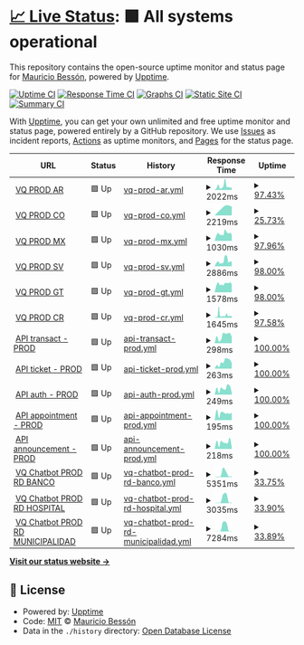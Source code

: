 # [📈 Live Status](https://demo.upptime.js.org): <!--live status--> **🟩 All systems operational**

This repository contains the open-source uptime monitor and status page for [Mauricio Bessón](https://demo.upptime.js.org), powered by [Upptime](https://github.com/upptime/upptime).

[![Uptime CI](https://github.com/mauribesson/upptime/workflows/Uptime%20CI/badge.svg)](https://github.com/mauribesson/upptime/actions?query=workflow%3A%22Uptime+CI%22)
[![Response Time CI](https://github.com/mauribesson/upptime/workflows/Response%20Time%20CI/badge.svg)](https://github.com/mauribesson/upptime/actions?query=workflow%3A%22Response+Time+CI%22)
[![Graphs CI](https://github.com/mauribesson/upptime/workflows/Graphs%20CI/badge.svg)](https://github.com/mauribesson/upptime/actions?query=workflow%3A%22Graphs+CI%22)
[![Static Site CI](https://github.com/mauribesson/upptime/workflows/Static%20Site%20CI/badge.svg)](https://github.com/mauribesson/upptime/actions?query=workflow%3A%22Static+Site+CI%22)
[![Summary CI](https://github.com/mauribesson/upptime/workflows/Summary%20CI/badge.svg)](https://github.com/mauribesson/upptime/actions?query=workflow%3A%22Summary+CI%22)

With [Upptime](https://upptime.js.org), you can get your own unlimited and free uptime monitor and status page, powered entirely by a GitHub repository. We use [Issues](https://github.com/mauribesson/upptime/issues) as incident reports, [Actions](https://github.com/mauribesson/upptime/actions) as uptime monitors, and [Pages](https://demo.upptime.js.org) for the status page.

<!--start: status pages-->
<!-- This summary is generated by Upptime (https://github.com/upptime/upptime) -->
<!-- Do not edit this manually, your changes will be overwritten -->
<!-- prettier-ignore -->
| URL | Status | History | Response Time | Uptime |
| --- | ------ | ------- | ------------- | ------ |
| <img alt="" src="https://icons.duckduckgo.com/ip3/demoarg.sidesys.com.ar.ico" height="13"> [VQ PROD AR](http://demoarg.sidesys.com.ar/virtualqueue/index.html) | 🟩 Up | [vq-prod-ar.yml](https://github.com/mauribesson/upptime/commits/HEAD/history/vq-prod-ar.yml) | <details><summary><img alt="Response time graph" src="./graphs/vq-prod-ar/response-time-week.png" height="20"> 2022ms</summary><br><a href="https://mauribesson.github.io/upptime/history/vq-prod-ar"><img alt="Response time 1202" src="https://img.shields.io/endpoint?url=https%3A%2F%2Fraw.githubusercontent.com%2Fmauribesson%2Fupptime%2FHEAD%2Fapi%2Fvq-prod-ar%2Fresponse-time.json"></a><br><a href="https://mauribesson.github.io/upptime/history/vq-prod-ar"><img alt="24-hour response time 1094" src="https://img.shields.io/endpoint?url=https%3A%2F%2Fraw.githubusercontent.com%2Fmauribesson%2Fupptime%2FHEAD%2Fapi%2Fvq-prod-ar%2Fresponse-time-day.json"></a><br><a href="https://mauribesson.github.io/upptime/history/vq-prod-ar"><img alt="7-day response time 2022" src="https://img.shields.io/endpoint?url=https%3A%2F%2Fraw.githubusercontent.com%2Fmauribesson%2Fupptime%2FHEAD%2Fapi%2Fvq-prod-ar%2Fresponse-time-week.json"></a><br><a href="https://mauribesson.github.io/upptime/history/vq-prod-ar"><img alt="30-day response time 1476" src="https://img.shields.io/endpoint?url=https%3A%2F%2Fraw.githubusercontent.com%2Fmauribesson%2Fupptime%2FHEAD%2Fapi%2Fvq-prod-ar%2Fresponse-time-month.json"></a><br><a href="https://mauribesson.github.io/upptime/history/vq-prod-ar"><img alt="1-year response time 791" src="https://img.shields.io/endpoint?url=https%3A%2F%2Fraw.githubusercontent.com%2Fmauribesson%2Fupptime%2FHEAD%2Fapi%2Fvq-prod-ar%2Fresponse-time-year.json"></a></details> | <details><summary><a href="https://mauribesson.github.io/upptime/history/vq-prod-ar">97.43%</a></summary><a href="https://mauribesson.github.io/upptime/history/vq-prod-ar"><img alt="All-time uptime 98.97%" src="https://img.shields.io/endpoint?url=https%3A%2F%2Fraw.githubusercontent.com%2Fmauribesson%2Fupptime%2FHEAD%2Fapi%2Fvq-prod-ar%2Fuptime.json"></a><br><a href="https://mauribesson.github.io/upptime/history/vq-prod-ar"><img alt="24-hour uptime 85.63%" src="https://img.shields.io/endpoint?url=https%3A%2F%2Fraw.githubusercontent.com%2Fmauribesson%2Fupptime%2FHEAD%2Fapi%2Fvq-prod-ar%2Fuptime-day.json"></a><br><a href="https://mauribesson.github.io/upptime/history/vq-prod-ar"><img alt="7-day uptime 97.43%" src="https://img.shields.io/endpoint?url=https%3A%2F%2Fraw.githubusercontent.com%2Fmauribesson%2Fupptime%2FHEAD%2Fapi%2Fvq-prod-ar%2Fuptime-week.json"></a><br><a href="https://mauribesson.github.io/upptime/history/vq-prod-ar"><img alt="30-day uptime 99.36%" src="https://img.shields.io/endpoint?url=https%3A%2F%2Fraw.githubusercontent.com%2Fmauribesson%2Fupptime%2FHEAD%2Fapi%2Fvq-prod-ar%2Fuptime-month.json"></a><br><a href="https://mauribesson.github.io/upptime/history/vq-prod-ar"><img alt="1-year uptime 99.33%" src="https://img.shields.io/endpoint?url=https%3A%2F%2Fraw.githubusercontent.com%2Fmauribesson%2Fupptime%2FHEAD%2Fapi%2Fvq-prod-ar%2Fuptime-year.json"></a></details>
| <img alt="" src="https://icons.duckduckgo.com/ip3/demord.sidesys.com.do.ico" height="13"> [VQ PROD CO](https://demord.sidesys.com.do/virtualqueue_CO/index.html) | 🟩 Up | [vq-prod-co.yml](https://github.com/mauribesson/upptime/commits/HEAD/history/vq-prod-co.yml) | <details><summary><img alt="Response time graph" src="./graphs/vq-prod-co/response-time-week.png" height="20"> 2219ms</summary><br><a href="https://mauribesson.github.io/upptime/history/vq-prod-co"><img alt="Response time 757" src="https://img.shields.io/endpoint?url=https%3A%2F%2Fraw.githubusercontent.com%2Fmauribesson%2Fupptime%2FHEAD%2Fapi%2Fvq-prod-co%2Fresponse-time.json"></a><br><a href="https://mauribesson.github.io/upptime/history/vq-prod-co"><img alt="24-hour response time 3776" src="https://img.shields.io/endpoint?url=https%3A%2F%2Fraw.githubusercontent.com%2Fmauribesson%2Fupptime%2FHEAD%2Fapi%2Fvq-prod-co%2Fresponse-time-day.json"></a><br><a href="https://mauribesson.github.io/upptime/history/vq-prod-co"><img alt="7-day response time 2219" src="https://img.shields.io/endpoint?url=https%3A%2F%2Fraw.githubusercontent.com%2Fmauribesson%2Fupptime%2FHEAD%2Fapi%2Fvq-prod-co%2Fresponse-time-week.json"></a><br><a href="https://mauribesson.github.io/upptime/history/vq-prod-co"><img alt="30-day response time 653" src="https://img.shields.io/endpoint?url=https%3A%2F%2Fraw.githubusercontent.com%2Fmauribesson%2Fupptime%2FHEAD%2Fapi%2Fvq-prod-co%2Fresponse-time-month.json"></a><br><a href="https://mauribesson.github.io/upptime/history/vq-prod-co"><img alt="1-year response time 757" src="https://img.shields.io/endpoint?url=https%3A%2F%2Fraw.githubusercontent.com%2Fmauribesson%2Fupptime%2FHEAD%2Fapi%2Fvq-prod-co%2Fresponse-time-year.json"></a></details> | <details><summary><a href="https://mauribesson.github.io/upptime/history/vq-prod-co">25.73%</a></summary><a href="https://mauribesson.github.io/upptime/history/vq-prod-co"><img alt="All-time uptime 97.89%" src="https://img.shields.io/endpoint?url=https%3A%2F%2Fraw.githubusercontent.com%2Fmauribesson%2Fupptime%2FHEAD%2Fapi%2Fvq-prod-co%2Fuptime.json"></a><br><a href="https://mauribesson.github.io/upptime/history/vq-prod-co"><img alt="24-hour uptime 85.66%" src="https://img.shields.io/endpoint?url=https%3A%2F%2Fraw.githubusercontent.com%2Fmauribesson%2Fupptime%2FHEAD%2Fapi%2Fvq-prod-co%2Fuptime-day.json"></a><br><a href="https://mauribesson.github.io/upptime/history/vq-prod-co"><img alt="7-day uptime 25.73%" src="https://img.shields.io/endpoint?url=https%3A%2F%2Fraw.githubusercontent.com%2Fmauribesson%2Fupptime%2FHEAD%2Fapi%2Fvq-prod-co%2Fuptime-week.json"></a><br><a href="https://mauribesson.github.io/upptime/history/vq-prod-co"><img alt="30-day uptime 82.91%" src="https://img.shields.io/endpoint?url=https%3A%2F%2Fraw.githubusercontent.com%2Fmauribesson%2Fupptime%2FHEAD%2Fapi%2Fvq-prod-co%2Fuptime-month.json"></a><br><a href="https://mauribesson.github.io/upptime/history/vq-prod-co"><img alt="1-year uptime 97.89%" src="https://img.shields.io/endpoint?url=https%3A%2F%2Fraw.githubusercontent.com%2Fmauribesson%2Fupptime%2FHEAD%2Fapi%2Fvq-prod-co%2Fuptime-year.json"></a></details>
| <img alt="" src="https://icons.duckduckgo.com/ip3/demomx.sidesys.com.mx.ico" height="13"> [VQ PROD MX](http://demomx.sidesys.com.mx/virtualqueue/index.html) | 🟩 Up | [vq-prod-mx.yml](https://github.com/mauribesson/upptime/commits/HEAD/history/vq-prod-mx.yml) | <details><summary><img alt="Response time graph" src="./graphs/vq-prod-mx/response-time-week.png" height="20"> 1030ms</summary><br><a href="https://mauribesson.github.io/upptime/history/vq-prod-mx"><img alt="Response time 1219" src="https://img.shields.io/endpoint?url=https%3A%2F%2Fraw.githubusercontent.com%2Fmauribesson%2Fupptime%2FHEAD%2Fapi%2Fvq-prod-mx%2Fresponse-time.json"></a><br><a href="https://mauribesson.github.io/upptime/history/vq-prod-mx"><img alt="24-hour response time 984" src="https://img.shields.io/endpoint?url=https%3A%2F%2Fraw.githubusercontent.com%2Fmauribesson%2Fupptime%2FHEAD%2Fapi%2Fvq-prod-mx%2Fresponse-time-day.json"></a><br><a href="https://mauribesson.github.io/upptime/history/vq-prod-mx"><img alt="7-day response time 1030" src="https://img.shields.io/endpoint?url=https%3A%2F%2Fraw.githubusercontent.com%2Fmauribesson%2Fupptime%2FHEAD%2Fapi%2Fvq-prod-mx%2Fresponse-time-week.json"></a><br><a href="https://mauribesson.github.io/upptime/history/vq-prod-mx"><img alt="30-day response time 1250" src="https://img.shields.io/endpoint?url=https%3A%2F%2Fraw.githubusercontent.com%2Fmauribesson%2Fupptime%2FHEAD%2Fapi%2Fvq-prod-mx%2Fresponse-time-month.json"></a><br><a href="https://mauribesson.github.io/upptime/history/vq-prod-mx"><img alt="1-year response time 724" src="https://img.shields.io/endpoint?url=https%3A%2F%2Fraw.githubusercontent.com%2Fmauribesson%2Fupptime%2FHEAD%2Fapi%2Fvq-prod-mx%2Fresponse-time-year.json"></a></details> | <details><summary><a href="https://mauribesson.github.io/upptime/history/vq-prod-mx">97.96%</a></summary><a href="https://mauribesson.github.io/upptime/history/vq-prod-mx"><img alt="All-time uptime 98.79%" src="https://img.shields.io/endpoint?url=https%3A%2F%2Fraw.githubusercontent.com%2Fmauribesson%2Fupptime%2FHEAD%2Fapi%2Fvq-prod-mx%2Fuptime.json"></a><br><a href="https://mauribesson.github.io/upptime/history/vq-prod-mx"><img alt="24-hour uptime 85.70%" src="https://img.shields.io/endpoint?url=https%3A%2F%2Fraw.githubusercontent.com%2Fmauribesson%2Fupptime%2FHEAD%2Fapi%2Fvq-prod-mx%2Fuptime-day.json"></a><br><a href="https://mauribesson.github.io/upptime/history/vq-prod-mx"><img alt="7-day uptime 97.96%" src="https://img.shields.io/endpoint?url=https%3A%2F%2Fraw.githubusercontent.com%2Fmauribesson%2Fupptime%2FHEAD%2Fapi%2Fvq-prod-mx%2Fuptime-week.json"></a><br><a href="https://mauribesson.github.io/upptime/history/vq-prod-mx"><img alt="30-day uptime 99.37%" src="https://img.shields.io/endpoint?url=https%3A%2F%2Fraw.githubusercontent.com%2Fmauribesson%2Fupptime%2FHEAD%2Fapi%2Fvq-prod-mx%2Fuptime-month.json"></a><br><a href="https://mauribesson.github.io/upptime/history/vq-prod-mx"><img alt="1-year uptime 98.84%" src="https://img.shields.io/endpoint?url=https%3A%2F%2Fraw.githubusercontent.com%2Fmauribesson%2Fupptime%2FHEAD%2Fapi%2Fvq-prod-mx%2Fuptime-year.json"></a></details>
| <img alt="" src="https://icons.duckduckgo.com/ip3/demolatam.sidesys.com.ar.ico" height="13"> [VQ PROD SV](https://demolatam.sidesys.com.ar/VirtualQueue_SV/index.html) | 🟩 Up | [vq-prod-sv.yml](https://github.com/mauribesson/upptime/commits/HEAD/history/vq-prod-sv.yml) | <details><summary><img alt="Response time graph" src="./graphs/vq-prod-sv/response-time-week.png" height="20"> 2886ms</summary><br><a href="https://mauribesson.github.io/upptime/history/vq-prod-sv"><img alt="Response time 2664" src="https://img.shields.io/endpoint?url=https%3A%2F%2Fraw.githubusercontent.com%2Fmauribesson%2Fupptime%2FHEAD%2Fapi%2Fvq-prod-sv%2Fresponse-time.json"></a><br><a href="https://mauribesson.github.io/upptime/history/vq-prod-sv"><img alt="24-hour response time 11685" src="https://img.shields.io/endpoint?url=https%3A%2F%2Fraw.githubusercontent.com%2Fmauribesson%2Fupptime%2FHEAD%2Fapi%2Fvq-prod-sv%2Fresponse-time-day.json"></a><br><a href="https://mauribesson.github.io/upptime/history/vq-prod-sv"><img alt="7-day response time 2886" src="https://img.shields.io/endpoint?url=https%3A%2F%2Fraw.githubusercontent.com%2Fmauribesson%2Fupptime%2FHEAD%2Fapi%2Fvq-prod-sv%2Fresponse-time-week.json"></a><br><a href="https://mauribesson.github.io/upptime/history/vq-prod-sv"><img alt="30-day response time 1292" src="https://img.shields.io/endpoint?url=https%3A%2F%2Fraw.githubusercontent.com%2Fmauribesson%2Fupptime%2FHEAD%2Fapi%2Fvq-prod-sv%2Fresponse-time-month.json"></a><br><a href="https://mauribesson.github.io/upptime/history/vq-prod-sv"><img alt="1-year response time 2204" src="https://img.shields.io/endpoint?url=https%3A%2F%2Fraw.githubusercontent.com%2Fmauribesson%2Fupptime%2FHEAD%2Fapi%2Fvq-prod-sv%2Fresponse-time-year.json"></a></details> | <details><summary><a href="https://mauribesson.github.io/upptime/history/vq-prod-sv">98.00%</a></summary><a href="https://mauribesson.github.io/upptime/history/vq-prod-sv"><img alt="All-time uptime 90.95%" src="https://img.shields.io/endpoint?url=https%3A%2F%2Fraw.githubusercontent.com%2Fmauribesson%2Fupptime%2FHEAD%2Fapi%2Fvq-prod-sv%2Fuptime.json"></a><br><a href="https://mauribesson.github.io/upptime/history/vq-prod-sv"><img alt="24-hour uptime 85.98%" src="https://img.shields.io/endpoint?url=https%3A%2F%2Fraw.githubusercontent.com%2Fmauribesson%2Fupptime%2FHEAD%2Fapi%2Fvq-prod-sv%2Fuptime-day.json"></a><br><a href="https://mauribesson.github.io/upptime/history/vq-prod-sv"><img alt="7-day uptime 98.00%" src="https://img.shields.io/endpoint?url=https%3A%2F%2Fraw.githubusercontent.com%2Fmauribesson%2Fupptime%2FHEAD%2Fapi%2Fvq-prod-sv%2Fuptime-week.json"></a><br><a href="https://mauribesson.github.io/upptime/history/vq-prod-sv"><img alt="30-day uptime 99.50%" src="https://img.shields.io/endpoint?url=https%3A%2F%2Fraw.githubusercontent.com%2Fmauribesson%2Fupptime%2FHEAD%2Fapi%2Fvq-prod-sv%2Fuptime-month.json"></a><br><a href="https://mauribesson.github.io/upptime/history/vq-prod-sv"><img alt="1-year uptime 86.02%" src="https://img.shields.io/endpoint?url=https%3A%2F%2Fraw.githubusercontent.com%2Fmauribesson%2Fupptime%2FHEAD%2Fapi%2Fvq-prod-sv%2Fuptime-year.json"></a></details>
| <img alt="" src="https://icons.duckduckgo.com/ip3/demolatam.sidesys.com.ar.ico" height="13"> [VQ PROD GT](https://demolatam.sidesys.com.ar/VirtualQueue_GT/index.html) | 🟩 Up | [vq-prod-gt.yml](https://github.com/mauribesson/upptime/commits/HEAD/history/vq-prod-gt.yml) | <details><summary><img alt="Response time graph" src="./graphs/vq-prod-gt/response-time-week.png" height="20"> 1578ms</summary><br><a href="https://mauribesson.github.io/upptime/history/vq-prod-gt"><img alt="Response time 1890" src="https://img.shields.io/endpoint?url=https%3A%2F%2Fraw.githubusercontent.com%2Fmauribesson%2Fupptime%2FHEAD%2Fapi%2Fvq-prod-gt%2Fresponse-time.json"></a><br><a href="https://mauribesson.github.io/upptime/history/vq-prod-gt"><img alt="24-hour response time 7838" src="https://img.shields.io/endpoint?url=https%3A%2F%2Fraw.githubusercontent.com%2Fmauribesson%2Fupptime%2FHEAD%2Fapi%2Fvq-prod-gt%2Fresponse-time-day.json"></a><br><a href="https://mauribesson.github.io/upptime/history/vq-prod-gt"><img alt="7-day response time 1578" src="https://img.shields.io/endpoint?url=https%3A%2F%2Fraw.githubusercontent.com%2Fmauribesson%2Fupptime%2FHEAD%2Fapi%2Fvq-prod-gt%2Fresponse-time-week.json"></a><br><a href="https://mauribesson.github.io/upptime/history/vq-prod-gt"><img alt="30-day response time 578" src="https://img.shields.io/endpoint?url=https%3A%2F%2Fraw.githubusercontent.com%2Fmauribesson%2Fupptime%2FHEAD%2Fapi%2Fvq-prod-gt%2Fresponse-time-month.json"></a><br><a href="https://mauribesson.github.io/upptime/history/vq-prod-gt"><img alt="1-year response time 1854" src="https://img.shields.io/endpoint?url=https%3A%2F%2Fraw.githubusercontent.com%2Fmauribesson%2Fupptime%2FHEAD%2Fapi%2Fvq-prod-gt%2Fresponse-time-year.json"></a></details> | <details><summary><a href="https://mauribesson.github.io/upptime/history/vq-prod-gt">98.00%</a></summary><a href="https://mauribesson.github.io/upptime/history/vq-prod-gt"><img alt="All-time uptime 88.67%" src="https://img.shields.io/endpoint?url=https%3A%2F%2Fraw.githubusercontent.com%2Fmauribesson%2Fupptime%2FHEAD%2Fapi%2Fvq-prod-gt%2Fuptime.json"></a><br><a href="https://mauribesson.github.io/upptime/history/vq-prod-gt"><img alt="24-hour uptime 86.00%" src="https://img.shields.io/endpoint?url=https%3A%2F%2Fraw.githubusercontent.com%2Fmauribesson%2Fupptime%2FHEAD%2Fapi%2Fvq-prod-gt%2Fuptime-day.json"></a><br><a href="https://mauribesson.github.io/upptime/history/vq-prod-gt"><img alt="7-day uptime 98.00%" src="https://img.shields.io/endpoint?url=https%3A%2F%2Fraw.githubusercontent.com%2Fmauribesson%2Fupptime%2FHEAD%2Fapi%2Fvq-prod-gt%2Fuptime-week.json"></a><br><a href="https://mauribesson.github.io/upptime/history/vq-prod-gt"><img alt="30-day uptime 99.50%" src="https://img.shields.io/endpoint?url=https%3A%2F%2Fraw.githubusercontent.com%2Fmauribesson%2Fupptime%2FHEAD%2Fapi%2Fvq-prod-gt%2Fuptime-month.json"></a><br><a href="https://mauribesson.github.io/upptime/history/vq-prod-gt"><img alt="1-year uptime 85.99%" src="https://img.shields.io/endpoint?url=https%3A%2F%2Fraw.githubusercontent.com%2Fmauribesson%2Fupptime%2FHEAD%2Fapi%2Fvq-prod-gt%2Fuptime-year.json"></a></details>
| <img alt="" src="https://icons.duckduckgo.com/ip3/democr.sidesys.co.cr.ico" height="13"> [VQ PROD CR](http://democr.sidesys.co.cr/virtualqueue/index.html) | 🟩 Up | [vq-prod-cr.yml](https://github.com/mauribesson/upptime/commits/HEAD/history/vq-prod-cr.yml) | <details><summary><img alt="Response time graph" src="./graphs/vq-prod-cr/response-time-week.png" height="20"> 1645ms</summary><br><a href="https://mauribesson.github.io/upptime/history/vq-prod-cr"><img alt="Response time 1158" src="https://img.shields.io/endpoint?url=https%3A%2F%2Fraw.githubusercontent.com%2Fmauribesson%2Fupptime%2FHEAD%2Fapi%2Fvq-prod-cr%2Fresponse-time.json"></a><br><a href="https://mauribesson.github.io/upptime/history/vq-prod-cr"><img alt="24-hour response time 1161" src="https://img.shields.io/endpoint?url=https%3A%2F%2Fraw.githubusercontent.com%2Fmauribesson%2Fupptime%2FHEAD%2Fapi%2Fvq-prod-cr%2Fresponse-time-day.json"></a><br><a href="https://mauribesson.github.io/upptime/history/vq-prod-cr"><img alt="7-day response time 1645" src="https://img.shields.io/endpoint?url=https%3A%2F%2Fraw.githubusercontent.com%2Fmauribesson%2Fupptime%2FHEAD%2Fapi%2Fvq-prod-cr%2Fresponse-time-week.json"></a><br><a href="https://mauribesson.github.io/upptime/history/vq-prod-cr"><img alt="30-day response time 837" src="https://img.shields.io/endpoint?url=https%3A%2F%2Fraw.githubusercontent.com%2Fmauribesson%2Fupptime%2FHEAD%2Fapi%2Fvq-prod-cr%2Fresponse-time-month.json"></a><br><a href="https://mauribesson.github.io/upptime/history/vq-prod-cr"><img alt="1-year response time 906" src="https://img.shields.io/endpoint?url=https%3A%2F%2Fraw.githubusercontent.com%2Fmauribesson%2Fupptime%2FHEAD%2Fapi%2Fvq-prod-cr%2Fresponse-time-year.json"></a></details> | <details><summary><a href="https://mauribesson.github.io/upptime/history/vq-prod-cr">97.58%</a></summary><a href="https://mauribesson.github.io/upptime/history/vq-prod-cr"><img alt="All-time uptime 96.27%" src="https://img.shields.io/endpoint?url=https%3A%2F%2Fraw.githubusercontent.com%2Fmauribesson%2Fupptime%2FHEAD%2Fapi%2Fvq-prod-cr%2Fuptime.json"></a><br><a href="https://mauribesson.github.io/upptime/history/vq-prod-cr"><img alt="24-hour uptime 85.14%" src="https://img.shields.io/endpoint?url=https%3A%2F%2Fraw.githubusercontent.com%2Fmauribesson%2Fupptime%2FHEAD%2Fapi%2Fvq-prod-cr%2Fuptime-day.json"></a><br><a href="https://mauribesson.github.io/upptime/history/vq-prod-cr"><img alt="7-day uptime 97.58%" src="https://img.shields.io/endpoint?url=https%3A%2F%2Fraw.githubusercontent.com%2Fmauribesson%2Fupptime%2FHEAD%2Fapi%2Fvq-prod-cr%2Fuptime-week.json"></a><br><a href="https://mauribesson.github.io/upptime/history/vq-prod-cr"><img alt="30-day uptime 99.44%" src="https://img.shields.io/endpoint?url=https%3A%2F%2Fraw.githubusercontent.com%2Fmauribesson%2Fupptime%2FHEAD%2Fapi%2Fvq-prod-cr%2Fuptime-month.json"></a><br><a href="https://mauribesson.github.io/upptime/history/vq-prod-cr"><img alt="1-year uptime 99.49%" src="https://img.shields.io/endpoint?url=https%3A%2F%2Fraw.githubusercontent.com%2Fmauribesson%2Fupptime%2FHEAD%2Fapi%2Fvq-prod-cr%2Fuptime-year.json"></a></details>
| <img alt="" src="https://icons.duckduckgo.com/ip3/transact.prod.api.eflow.com.ar.ico" height="13"> [API transact - PROD](https://transact.prod.api.eflow.com.ar/swagger) | 🟩 Up | [api-transact-prod.yml](https://github.com/mauribesson/upptime/commits/HEAD/history/api-transact-prod.yml) | <details><summary><img alt="Response time graph" src="./graphs/api-transact-prod/response-time-week.png" height="20"> 298ms</summary><br><a href="https://mauribesson.github.io/upptime/history/api-transact-prod"><img alt="Response time 997" src="https://img.shields.io/endpoint?url=https%3A%2F%2Fraw.githubusercontent.com%2Fmauribesson%2Fupptime%2FHEAD%2Fapi%2Fapi-transact-prod%2Fresponse-time.json"></a><br><a href="https://mauribesson.github.io/upptime/history/api-transact-prod"><img alt="24-hour response time 372" src="https://img.shields.io/endpoint?url=https%3A%2F%2Fraw.githubusercontent.com%2Fmauribesson%2Fupptime%2FHEAD%2Fapi%2Fapi-transact-prod%2Fresponse-time-day.json"></a><br><a href="https://mauribesson.github.io/upptime/history/api-transact-prod"><img alt="7-day response time 298" src="https://img.shields.io/endpoint?url=https%3A%2F%2Fraw.githubusercontent.com%2Fmauribesson%2Fupptime%2FHEAD%2Fapi%2Fapi-transact-prod%2Fresponse-time-week.json"></a><br><a href="https://mauribesson.github.io/upptime/history/api-transact-prod"><img alt="30-day response time 409" src="https://img.shields.io/endpoint?url=https%3A%2F%2Fraw.githubusercontent.com%2Fmauribesson%2Fupptime%2FHEAD%2Fapi%2Fapi-transact-prod%2Fresponse-time-month.json"></a><br><a href="https://mauribesson.github.io/upptime/history/api-transact-prod"><img alt="1-year response time 338" src="https://img.shields.io/endpoint?url=https%3A%2F%2Fraw.githubusercontent.com%2Fmauribesson%2Fupptime%2FHEAD%2Fapi%2Fapi-transact-prod%2Fresponse-time-year.json"></a></details> | <details><summary><a href="https://mauribesson.github.io/upptime/history/api-transact-prod">100.00%</a></summary><a href="https://mauribesson.github.io/upptime/history/api-transact-prod"><img alt="All-time uptime 93.99%" src="https://img.shields.io/endpoint?url=https%3A%2F%2Fraw.githubusercontent.com%2Fmauribesson%2Fupptime%2FHEAD%2Fapi%2Fapi-transact-prod%2Fuptime.json"></a><br><a href="https://mauribesson.github.io/upptime/history/api-transact-prod"><img alt="24-hour uptime 100.00%" src="https://img.shields.io/endpoint?url=https%3A%2F%2Fraw.githubusercontent.com%2Fmauribesson%2Fupptime%2FHEAD%2Fapi%2Fapi-transact-prod%2Fuptime-day.json"></a><br><a href="https://mauribesson.github.io/upptime/history/api-transact-prod"><img alt="7-day uptime 100.00%" src="https://img.shields.io/endpoint?url=https%3A%2F%2Fraw.githubusercontent.com%2Fmauribesson%2Fupptime%2FHEAD%2Fapi%2Fapi-transact-prod%2Fuptime-week.json"></a><br><a href="https://mauribesson.github.io/upptime/history/api-transact-prod"><img alt="30-day uptime 100.00%" src="https://img.shields.io/endpoint?url=https%3A%2F%2Fraw.githubusercontent.com%2Fmauribesson%2Fupptime%2FHEAD%2Fapi%2Fapi-transact-prod%2Fuptime-month.json"></a><br><a href="https://mauribesson.github.io/upptime/history/api-transact-prod"><img alt="1-year uptime 91.49%" src="https://img.shields.io/endpoint?url=https%3A%2F%2Fraw.githubusercontent.com%2Fmauribesson%2Fupptime%2FHEAD%2Fapi%2Fapi-transact-prod%2Fuptime-year.json"></a></details>
| <img alt="" src="https://icons.duckduckgo.com/ip3/ticket.prod.api.eflow.com.ar.ico" height="13"> [API ticket - PROD](https://ticket.prod.api.eflow.com.ar/swagger) | 🟩 Up | [api-ticket-prod.yml](https://github.com/mauribesson/upptime/commits/HEAD/history/api-ticket-prod.yml) | <details><summary><img alt="Response time graph" src="./graphs/api-ticket-prod/response-time-week.png" height="20"> 263ms</summary><br><a href="https://mauribesson.github.io/upptime/history/api-ticket-prod"><img alt="Response time 869" src="https://img.shields.io/endpoint?url=https%3A%2F%2Fraw.githubusercontent.com%2Fmauribesson%2Fupptime%2FHEAD%2Fapi%2Fapi-ticket-prod%2Fresponse-time.json"></a><br><a href="https://mauribesson.github.io/upptime/history/api-ticket-prod"><img alt="24-hour response time 207" src="https://img.shields.io/endpoint?url=https%3A%2F%2Fraw.githubusercontent.com%2Fmauribesson%2Fupptime%2FHEAD%2Fapi%2Fapi-ticket-prod%2Fresponse-time-day.json"></a><br><a href="https://mauribesson.github.io/upptime/history/api-ticket-prod"><img alt="7-day response time 263" src="https://img.shields.io/endpoint?url=https%3A%2F%2Fraw.githubusercontent.com%2Fmauribesson%2Fupptime%2FHEAD%2Fapi%2Fapi-ticket-prod%2Fresponse-time-week.json"></a><br><a href="https://mauribesson.github.io/upptime/history/api-ticket-prod"><img alt="30-day response time 274" src="https://img.shields.io/endpoint?url=https%3A%2F%2Fraw.githubusercontent.com%2Fmauribesson%2Fupptime%2FHEAD%2Fapi%2Fapi-ticket-prod%2Fresponse-time-month.json"></a><br><a href="https://mauribesson.github.io/upptime/history/api-ticket-prod"><img alt="1-year response time 275" src="https://img.shields.io/endpoint?url=https%3A%2F%2Fraw.githubusercontent.com%2Fmauribesson%2Fupptime%2FHEAD%2Fapi%2Fapi-ticket-prod%2Fresponse-time-year.json"></a></details> | <details><summary><a href="https://mauribesson.github.io/upptime/history/api-ticket-prod">100.00%</a></summary><a href="https://mauribesson.github.io/upptime/history/api-ticket-prod"><img alt="All-time uptime 92.95%" src="https://img.shields.io/endpoint?url=https%3A%2F%2Fraw.githubusercontent.com%2Fmauribesson%2Fupptime%2FHEAD%2Fapi%2Fapi-ticket-prod%2Fuptime.json"></a><br><a href="https://mauribesson.github.io/upptime/history/api-ticket-prod"><img alt="24-hour uptime 100.00%" src="https://img.shields.io/endpoint?url=https%3A%2F%2Fraw.githubusercontent.com%2Fmauribesson%2Fupptime%2FHEAD%2Fapi%2Fapi-ticket-prod%2Fuptime-day.json"></a><br><a href="https://mauribesson.github.io/upptime/history/api-ticket-prod"><img alt="7-day uptime 100.00%" src="https://img.shields.io/endpoint?url=https%3A%2F%2Fraw.githubusercontent.com%2Fmauribesson%2Fupptime%2FHEAD%2Fapi%2Fapi-ticket-prod%2Fuptime-week.json"></a><br><a href="https://mauribesson.github.io/upptime/history/api-ticket-prod"><img alt="30-day uptime 100.00%" src="https://img.shields.io/endpoint?url=https%3A%2F%2Fraw.githubusercontent.com%2Fmauribesson%2Fupptime%2FHEAD%2Fapi%2Fapi-ticket-prod%2Fuptime-month.json"></a><br><a href="https://mauribesson.github.io/upptime/history/api-ticket-prod"><img alt="1-year uptime 90.81%" src="https://img.shields.io/endpoint?url=https%3A%2F%2Fraw.githubusercontent.com%2Fmauribesson%2Fupptime%2FHEAD%2Fapi%2Fapi-ticket-prod%2Fuptime-year.json"></a></details>
| <img alt="" src="https://icons.duckduckgo.com/ip3/auth.prod.api.eflow.com.ar.ico" height="13"> [API auth - PROD](https://auth.prod.api.eflow.com.ar/swagger) | 🟩 Up | [api-auth-prod.yml](https://github.com/mauribesson/upptime/commits/HEAD/history/api-auth-prod.yml) | <details><summary><img alt="Response time graph" src="./graphs/api-auth-prod/response-time-week.png" height="20"> 249ms</summary><br><a href="https://mauribesson.github.io/upptime/history/api-auth-prod"><img alt="Response time 369" src="https://img.shields.io/endpoint?url=https%3A%2F%2Fraw.githubusercontent.com%2Fmauribesson%2Fupptime%2FHEAD%2Fapi%2Fapi-auth-prod%2Fresponse-time.json"></a><br><a href="https://mauribesson.github.io/upptime/history/api-auth-prod"><img alt="24-hour response time 424" src="https://img.shields.io/endpoint?url=https%3A%2F%2Fraw.githubusercontent.com%2Fmauribesson%2Fupptime%2FHEAD%2Fapi%2Fapi-auth-prod%2Fresponse-time-day.json"></a><br><a href="https://mauribesson.github.io/upptime/history/api-auth-prod"><img alt="7-day response time 249" src="https://img.shields.io/endpoint?url=https%3A%2F%2Fraw.githubusercontent.com%2Fmauribesson%2Fupptime%2FHEAD%2Fapi%2Fapi-auth-prod%2Fresponse-time-week.json"></a><br><a href="https://mauribesson.github.io/upptime/history/api-auth-prod"><img alt="30-day response time 398" src="https://img.shields.io/endpoint?url=https%3A%2F%2Fraw.githubusercontent.com%2Fmauribesson%2Fupptime%2FHEAD%2Fapi%2Fapi-auth-prod%2Fresponse-time-month.json"></a><br><a href="https://mauribesson.github.io/upptime/history/api-auth-prod"><img alt="1-year response time 311" src="https://img.shields.io/endpoint?url=https%3A%2F%2Fraw.githubusercontent.com%2Fmauribesson%2Fupptime%2FHEAD%2Fapi%2Fapi-auth-prod%2Fresponse-time-year.json"></a></details> | <details><summary><a href="https://mauribesson.github.io/upptime/history/api-auth-prod">100.00%</a></summary><a href="https://mauribesson.github.io/upptime/history/api-auth-prod"><img alt="All-time uptime 92.84%" src="https://img.shields.io/endpoint?url=https%3A%2F%2Fraw.githubusercontent.com%2Fmauribesson%2Fupptime%2FHEAD%2Fapi%2Fapi-auth-prod%2Fuptime.json"></a><br><a href="https://mauribesson.github.io/upptime/history/api-auth-prod"><img alt="24-hour uptime 100.00%" src="https://img.shields.io/endpoint?url=https%3A%2F%2Fraw.githubusercontent.com%2Fmauribesson%2Fupptime%2FHEAD%2Fapi%2Fapi-auth-prod%2Fuptime-day.json"></a><br><a href="https://mauribesson.github.io/upptime/history/api-auth-prod"><img alt="7-day uptime 100.00%" src="https://img.shields.io/endpoint?url=https%3A%2F%2Fraw.githubusercontent.com%2Fmauribesson%2Fupptime%2FHEAD%2Fapi%2Fapi-auth-prod%2Fuptime-week.json"></a><br><a href="https://mauribesson.github.io/upptime/history/api-auth-prod"><img alt="30-day uptime 100.00%" src="https://img.shields.io/endpoint?url=https%3A%2F%2Fraw.githubusercontent.com%2Fmauribesson%2Fupptime%2FHEAD%2Fapi%2Fapi-auth-prod%2Fuptime-month.json"></a><br><a href="https://mauribesson.github.io/upptime/history/api-auth-prod"><img alt="1-year uptime 90.72%" src="https://img.shields.io/endpoint?url=https%3A%2F%2Fraw.githubusercontent.com%2Fmauribesson%2Fupptime%2FHEAD%2Fapi%2Fapi-auth-prod%2Fuptime-year.json"></a></details>
| <img alt="" src="https://icons.duckduckgo.com/ip3/appointment.prod.api.eflow.com.ar.ico" height="13"> [API appointment - PROD](https://appointment.prod.api.eflow.com.ar/swagger) | 🟩 Up | [api-appointment-prod.yml](https://github.com/mauribesson/upptime/commits/HEAD/history/api-appointment-prod.yml) | <details><summary><img alt="Response time graph" src="./graphs/api-appointment-prod/response-time-week.png" height="20"> 195ms</summary><br><a href="https://mauribesson.github.io/upptime/history/api-appointment-prod"><img alt="Response time 719" src="https://img.shields.io/endpoint?url=https%3A%2F%2Fraw.githubusercontent.com%2Fmauribesson%2Fupptime%2FHEAD%2Fapi%2Fapi-appointment-prod%2Fresponse-time.json"></a><br><a href="https://mauribesson.github.io/upptime/history/api-appointment-prod"><img alt="24-hour response time 196" src="https://img.shields.io/endpoint?url=https%3A%2F%2Fraw.githubusercontent.com%2Fmauribesson%2Fupptime%2FHEAD%2Fapi%2Fapi-appointment-prod%2Fresponse-time-day.json"></a><br><a href="https://mauribesson.github.io/upptime/history/api-appointment-prod"><img alt="7-day response time 195" src="https://img.shields.io/endpoint?url=https%3A%2F%2Fraw.githubusercontent.com%2Fmauribesson%2Fupptime%2FHEAD%2Fapi%2Fapi-appointment-prod%2Fresponse-time-week.json"></a><br><a href="https://mauribesson.github.io/upptime/history/api-appointment-prod"><img alt="30-day response time 219" src="https://img.shields.io/endpoint?url=https%3A%2F%2Fraw.githubusercontent.com%2Fmauribesson%2Fupptime%2FHEAD%2Fapi%2Fapi-appointment-prod%2Fresponse-time-month.json"></a><br><a href="https://mauribesson.github.io/upptime/history/api-appointment-prod"><img alt="1-year response time 275" src="https://img.shields.io/endpoint?url=https%3A%2F%2Fraw.githubusercontent.com%2Fmauribesson%2Fupptime%2FHEAD%2Fapi%2Fapi-appointment-prod%2Fresponse-time-year.json"></a></details> | <details><summary><a href="https://mauribesson.github.io/upptime/history/api-appointment-prod">100.00%</a></summary><a href="https://mauribesson.github.io/upptime/history/api-appointment-prod"><img alt="All-time uptime 92.98%" src="https://img.shields.io/endpoint?url=https%3A%2F%2Fraw.githubusercontent.com%2Fmauribesson%2Fupptime%2FHEAD%2Fapi%2Fapi-appointment-prod%2Fuptime.json"></a><br><a href="https://mauribesson.github.io/upptime/history/api-appointment-prod"><img alt="24-hour uptime 100.00%" src="https://img.shields.io/endpoint?url=https%3A%2F%2Fraw.githubusercontent.com%2Fmauribesson%2Fupptime%2FHEAD%2Fapi%2Fapi-appointment-prod%2Fuptime-day.json"></a><br><a href="https://mauribesson.github.io/upptime/history/api-appointment-prod"><img alt="7-day uptime 100.00%" src="https://img.shields.io/endpoint?url=https%3A%2F%2Fraw.githubusercontent.com%2Fmauribesson%2Fupptime%2FHEAD%2Fapi%2Fapi-appointment-prod%2Fuptime-week.json"></a><br><a href="https://mauribesson.github.io/upptime/history/api-appointment-prod"><img alt="30-day uptime 100.00%" src="https://img.shields.io/endpoint?url=https%3A%2F%2Fraw.githubusercontent.com%2Fmauribesson%2Fupptime%2FHEAD%2Fapi%2Fapi-appointment-prod%2Fuptime-month.json"></a><br><a href="https://mauribesson.github.io/upptime/history/api-appointment-prod"><img alt="1-year uptime 90.56%" src="https://img.shields.io/endpoint?url=https%3A%2F%2Fraw.githubusercontent.com%2Fmauribesson%2Fupptime%2FHEAD%2Fapi%2Fapi-appointment-prod%2Fuptime-year.json"></a></details>
| <img alt="" src="https://icons.duckduckgo.com/ip3/announcement.prod.api.eflow.com.ar.ico" height="13"> [API announcement - PROD](https://announcement.prod.api.eflow.com.ar/swagger) | 🟩 Up | [api-announcement-prod.yml](https://github.com/mauribesson/upptime/commits/HEAD/history/api-announcement-prod.yml) | <details><summary><img alt="Response time graph" src="./graphs/api-announcement-prod/response-time-week.png" height="20"> 218ms</summary><br><a href="https://mauribesson.github.io/upptime/history/api-announcement-prod"><img alt="Response time 493" src="https://img.shields.io/endpoint?url=https%3A%2F%2Fraw.githubusercontent.com%2Fmauribesson%2Fupptime%2FHEAD%2Fapi%2Fapi-announcement-prod%2Fresponse-time.json"></a><br><a href="https://mauribesson.github.io/upptime/history/api-announcement-prod"><img alt="24-hour response time 344" src="https://img.shields.io/endpoint?url=https%3A%2F%2Fraw.githubusercontent.com%2Fmauribesson%2Fupptime%2FHEAD%2Fapi%2Fapi-announcement-prod%2Fresponse-time-day.json"></a><br><a href="https://mauribesson.github.io/upptime/history/api-announcement-prod"><img alt="7-day response time 218" src="https://img.shields.io/endpoint?url=https%3A%2F%2Fraw.githubusercontent.com%2Fmauribesson%2Fupptime%2FHEAD%2Fapi%2Fapi-announcement-prod%2Fresponse-time-week.json"></a><br><a href="https://mauribesson.github.io/upptime/history/api-announcement-prod"><img alt="30-day response time 229" src="https://img.shields.io/endpoint?url=https%3A%2F%2Fraw.githubusercontent.com%2Fmauribesson%2Fupptime%2FHEAD%2Fapi%2Fapi-announcement-prod%2Fresponse-time-month.json"></a><br><a href="https://mauribesson.github.io/upptime/history/api-announcement-prod"><img alt="1-year response time 229" src="https://img.shields.io/endpoint?url=https%3A%2F%2Fraw.githubusercontent.com%2Fmauribesson%2Fupptime%2FHEAD%2Fapi%2Fapi-announcement-prod%2Fresponse-time-year.json"></a></details> | <details><summary><a href="https://mauribesson.github.io/upptime/history/api-announcement-prod">100.00%</a></summary><a href="https://mauribesson.github.io/upptime/history/api-announcement-prod"><img alt="All-time uptime 91.08%" src="https://img.shields.io/endpoint?url=https%3A%2F%2Fraw.githubusercontent.com%2Fmauribesson%2Fupptime%2FHEAD%2Fapi%2Fapi-announcement-prod%2Fuptime.json"></a><br><a href="https://mauribesson.github.io/upptime/history/api-announcement-prod"><img alt="24-hour uptime 100.00%" src="https://img.shields.io/endpoint?url=https%3A%2F%2Fraw.githubusercontent.com%2Fmauribesson%2Fupptime%2FHEAD%2Fapi%2Fapi-announcement-prod%2Fuptime-day.json"></a><br><a href="https://mauribesson.github.io/upptime/history/api-announcement-prod"><img alt="7-day uptime 100.00%" src="https://img.shields.io/endpoint?url=https%3A%2F%2Fraw.githubusercontent.com%2Fmauribesson%2Fupptime%2FHEAD%2Fapi%2Fapi-announcement-prod%2Fuptime-week.json"></a><br><a href="https://mauribesson.github.io/upptime/history/api-announcement-prod"><img alt="30-day uptime 100.00%" src="https://img.shields.io/endpoint?url=https%3A%2F%2Fraw.githubusercontent.com%2Fmauribesson%2Fupptime%2FHEAD%2Fapi%2Fapi-announcement-prod%2Fuptime-month.json"></a><br><a href="https://mauribesson.github.io/upptime/history/api-announcement-prod"><img alt="1-year uptime 90.50%" src="https://img.shields.io/endpoint?url=https%3A%2F%2Fraw.githubusercontent.com%2Fmauribesson%2Fupptime%2FHEAD%2Fapi%2Fapi-announcement-prod%2Fuptime-year.json"></a></details>
| <img alt="" src="https://icons.duckduckgo.com/ip3/sidesysgoiar.e-flow.com.ar.ico" height="13"> [VQ Chatbot PROD RD BANCO](https://sidesysgoiar.e-flow.com.ar/VQ_Banco_Chatbot_PROD/index.html) | 🟩 Up | [vq-chatbot-prod-rd-banco.yml](https://github.com/mauribesson/upptime/commits/HEAD/history/vq-chatbot-prod-rd-banco.yml) | <details><summary><img alt="Response time graph" src="./graphs/vq-chatbot-prod-rd-banco/response-time-week.png" height="20"> 5351ms</summary><br><a href="https://mauribesson.github.io/upptime/history/vq-chatbot-prod-rd-banco"><img alt="Response time 3822" src="https://img.shields.io/endpoint?url=https%3A%2F%2Fraw.githubusercontent.com%2Fmauribesson%2Fupptime%2FHEAD%2Fapi%2Fvq-chatbot-prod-rd-banco%2Fresponse-time.json"></a><br><a href="https://mauribesson.github.io/upptime/history/vq-chatbot-prod-rd-banco"><img alt="24-hour response time 806" src="https://img.shields.io/endpoint?url=https%3A%2F%2Fraw.githubusercontent.com%2Fmauribesson%2Fupptime%2FHEAD%2Fapi%2Fvq-chatbot-prod-rd-banco%2Fresponse-time-day.json"></a><br><a href="https://mauribesson.github.io/upptime/history/vq-chatbot-prod-rd-banco"><img alt="7-day response time 5351" src="https://img.shields.io/endpoint?url=https%3A%2F%2Fraw.githubusercontent.com%2Fmauribesson%2Fupptime%2FHEAD%2Fapi%2Fvq-chatbot-prod-rd-banco%2Fresponse-time-week.json"></a><br><a href="https://mauribesson.github.io/upptime/history/vq-chatbot-prod-rd-banco"><img alt="30-day response time 3822" src="https://img.shields.io/endpoint?url=https%3A%2F%2Fraw.githubusercontent.com%2Fmauribesson%2Fupptime%2FHEAD%2Fapi%2Fvq-chatbot-prod-rd-banco%2Fresponse-time-month.json"></a><br><a href="https://mauribesson.github.io/upptime/history/vq-chatbot-prod-rd-banco"><img alt="1-year response time 3822" src="https://img.shields.io/endpoint?url=https%3A%2F%2Fraw.githubusercontent.com%2Fmauribesson%2Fupptime%2FHEAD%2Fapi%2Fvq-chatbot-prod-rd-banco%2Fresponse-time-year.json"></a></details> | <details><summary><a href="https://mauribesson.github.io/upptime/history/vq-chatbot-prod-rd-banco">33.75%</a></summary><a href="https://mauribesson.github.io/upptime/history/vq-chatbot-prod-rd-banco"><img alt="All-time uptime 37.34%" src="https://img.shields.io/endpoint?url=https%3A%2F%2Fraw.githubusercontent.com%2Fmauribesson%2Fupptime%2FHEAD%2Fapi%2Fvq-chatbot-prod-rd-banco%2Fuptime.json"></a><br><a href="https://mauribesson.github.io/upptime/history/vq-chatbot-prod-rd-banco"><img alt="24-hour uptime 100.00%" src="https://img.shields.io/endpoint?url=https%3A%2F%2Fraw.githubusercontent.com%2Fmauribesson%2Fupptime%2FHEAD%2Fapi%2Fvq-chatbot-prod-rd-banco%2Fuptime-day.json"></a><br><a href="https://mauribesson.github.io/upptime/history/vq-chatbot-prod-rd-banco"><img alt="7-day uptime 33.75%" src="https://img.shields.io/endpoint?url=https%3A%2F%2Fraw.githubusercontent.com%2Fmauribesson%2Fupptime%2FHEAD%2Fapi%2Fvq-chatbot-prod-rd-banco%2Fuptime-week.json"></a><br><a href="https://mauribesson.github.io/upptime/history/vq-chatbot-prod-rd-banco"><img alt="30-day uptime 37.34%" src="https://img.shields.io/endpoint?url=https%3A%2F%2Fraw.githubusercontent.com%2Fmauribesson%2Fupptime%2FHEAD%2Fapi%2Fvq-chatbot-prod-rd-banco%2Fuptime-month.json"></a><br><a href="https://mauribesson.github.io/upptime/history/vq-chatbot-prod-rd-banco"><img alt="1-year uptime 37.34%" src="https://img.shields.io/endpoint?url=https%3A%2F%2Fraw.githubusercontent.com%2Fmauribesson%2Fupptime%2FHEAD%2Fapi%2Fvq-chatbot-prod-rd-banco%2Fuptime-year.json"></a></details>
| <img alt="" src="https://icons.duckduckgo.com/ip3/sidesysgoiar.e-flow.com.ar.ico" height="13"> [VQ Chatbot PROD RD HOSPITAL](https://sidesysgoiar.e-flow.com.ar/VQ_Hospital_Chatbot_PROD/index.html) | 🟩 Up | [vq-chatbot-prod-rd-hospital.yml](https://github.com/mauribesson/upptime/commits/HEAD/history/vq-chatbot-prod-rd-hospital.yml) | <details><summary><img alt="Response time graph" src="./graphs/vq-chatbot-prod-rd-hospital/response-time-week.png" height="20"> 3035ms</summary><br><a href="https://mauribesson.github.io/upptime/history/vq-chatbot-prod-rd-hospital"><img alt="Response time 3566" src="https://img.shields.io/endpoint?url=https%3A%2F%2Fraw.githubusercontent.com%2Fmauribesson%2Fupptime%2FHEAD%2Fapi%2Fvq-chatbot-prod-rd-hospital%2Fresponse-time.json"></a><br><a href="https://mauribesson.github.io/upptime/history/vq-chatbot-prod-rd-hospital"><img alt="24-hour response time 200" src="https://img.shields.io/endpoint?url=https%3A%2F%2Fraw.githubusercontent.com%2Fmauribesson%2Fupptime%2FHEAD%2Fapi%2Fvq-chatbot-prod-rd-hospital%2Fresponse-time-day.json"></a><br><a href="https://mauribesson.github.io/upptime/history/vq-chatbot-prod-rd-hospital"><img alt="7-day response time 3035" src="https://img.shields.io/endpoint?url=https%3A%2F%2Fraw.githubusercontent.com%2Fmauribesson%2Fupptime%2FHEAD%2Fapi%2Fvq-chatbot-prod-rd-hospital%2Fresponse-time-week.json"></a><br><a href="https://mauribesson.github.io/upptime/history/vq-chatbot-prod-rd-hospital"><img alt="30-day response time 3566" src="https://img.shields.io/endpoint?url=https%3A%2F%2Fraw.githubusercontent.com%2Fmauribesson%2Fupptime%2FHEAD%2Fapi%2Fvq-chatbot-prod-rd-hospital%2Fresponse-time-month.json"></a><br><a href="https://mauribesson.github.io/upptime/history/vq-chatbot-prod-rd-hospital"><img alt="1-year response time 3566" src="https://img.shields.io/endpoint?url=https%3A%2F%2Fraw.githubusercontent.com%2Fmauribesson%2Fupptime%2FHEAD%2Fapi%2Fvq-chatbot-prod-rd-hospital%2Fresponse-time-year.json"></a></details> | <details><summary><a href="https://mauribesson.github.io/upptime/history/vq-chatbot-prod-rd-hospital">33.90%</a></summary><a href="https://mauribesson.github.io/upptime/history/vq-chatbot-prod-rd-hospital"><img alt="All-time uptime 37.31%" src="https://img.shields.io/endpoint?url=https%3A%2F%2Fraw.githubusercontent.com%2Fmauribesson%2Fupptime%2FHEAD%2Fapi%2Fvq-chatbot-prod-rd-hospital%2Fuptime.json"></a><br><a href="https://mauribesson.github.io/upptime/history/vq-chatbot-prod-rd-hospital"><img alt="24-hour uptime 100.00%" src="https://img.shields.io/endpoint?url=https%3A%2F%2Fraw.githubusercontent.com%2Fmauribesson%2Fupptime%2FHEAD%2Fapi%2Fvq-chatbot-prod-rd-hospital%2Fuptime-day.json"></a><br><a href="https://mauribesson.github.io/upptime/history/vq-chatbot-prod-rd-hospital"><img alt="7-day uptime 33.90%" src="https://img.shields.io/endpoint?url=https%3A%2F%2Fraw.githubusercontent.com%2Fmauribesson%2Fupptime%2FHEAD%2Fapi%2Fvq-chatbot-prod-rd-hospital%2Fuptime-week.json"></a><br><a href="https://mauribesson.github.io/upptime/history/vq-chatbot-prod-rd-hospital"><img alt="30-day uptime 37.31%" src="https://img.shields.io/endpoint?url=https%3A%2F%2Fraw.githubusercontent.com%2Fmauribesson%2Fupptime%2FHEAD%2Fapi%2Fvq-chatbot-prod-rd-hospital%2Fuptime-month.json"></a><br><a href="https://mauribesson.github.io/upptime/history/vq-chatbot-prod-rd-hospital"><img alt="1-year uptime 37.31%" src="https://img.shields.io/endpoint?url=https%3A%2F%2Fraw.githubusercontent.com%2Fmauribesson%2Fupptime%2FHEAD%2Fapi%2Fvq-chatbot-prod-rd-hospital%2Fuptime-year.json"></a></details>
| <img alt="" src="https://icons.duckduckgo.com/ip3/sidesysgoiar.e-flow.com.ar.ico" height="13"> [VQ Chatbot PROD RD MUNICIPALIDAD](https://sidesysgoiar.e-flow.com.ar/VQ_Municipalidad_Chatbot_PROD/index.html) | 🟩 Up | [vq-chatbot-prod-rd-municipalidad.yml](https://github.com/mauribesson/upptime/commits/HEAD/history/vq-chatbot-prod-rd-municipalidad.yml) | <details><summary><img alt="Response time graph" src="./graphs/vq-chatbot-prod-rd-municipalidad/response-time-week.png" height="20"> 7284ms</summary><br><a href="https://mauribesson.github.io/upptime/history/vq-chatbot-prod-rd-municipalidad"><img alt="Response time 3175" src="https://img.shields.io/endpoint?url=https%3A%2F%2Fraw.githubusercontent.com%2Fmauribesson%2Fupptime%2FHEAD%2Fapi%2Fvq-chatbot-prod-rd-municipalidad%2Fresponse-time.json"></a><br><a href="https://mauribesson.github.io/upptime/history/vq-chatbot-prod-rd-municipalidad"><img alt="24-hour response time 293" src="https://img.shields.io/endpoint?url=https%3A%2F%2Fraw.githubusercontent.com%2Fmauribesson%2Fupptime%2FHEAD%2Fapi%2Fvq-chatbot-prod-rd-municipalidad%2Fresponse-time-day.json"></a><br><a href="https://mauribesson.github.io/upptime/history/vq-chatbot-prod-rd-municipalidad"><img alt="7-day response time 7284" src="https://img.shields.io/endpoint?url=https%3A%2F%2Fraw.githubusercontent.com%2Fmauribesson%2Fupptime%2FHEAD%2Fapi%2Fvq-chatbot-prod-rd-municipalidad%2Fresponse-time-week.json"></a><br><a href="https://mauribesson.github.io/upptime/history/vq-chatbot-prod-rd-municipalidad"><img alt="30-day response time 3175" src="https://img.shields.io/endpoint?url=https%3A%2F%2Fraw.githubusercontent.com%2Fmauribesson%2Fupptime%2FHEAD%2Fapi%2Fvq-chatbot-prod-rd-municipalidad%2Fresponse-time-month.json"></a><br><a href="https://mauribesson.github.io/upptime/history/vq-chatbot-prod-rd-municipalidad"><img alt="1-year response time 3175" src="https://img.shields.io/endpoint?url=https%3A%2F%2Fraw.githubusercontent.com%2Fmauribesson%2Fupptime%2FHEAD%2Fapi%2Fvq-chatbot-prod-rd-municipalidad%2Fresponse-time-year.json"></a></details> | <details><summary><a href="https://mauribesson.github.io/upptime/history/vq-chatbot-prod-rd-municipalidad">33.89%</a></summary><a href="https://mauribesson.github.io/upptime/history/vq-chatbot-prod-rd-municipalidad"><img alt="All-time uptime 37.39%" src="https://img.shields.io/endpoint?url=https%3A%2F%2Fraw.githubusercontent.com%2Fmauribesson%2Fupptime%2FHEAD%2Fapi%2Fvq-chatbot-prod-rd-municipalidad%2Fuptime.json"></a><br><a href="https://mauribesson.github.io/upptime/history/vq-chatbot-prod-rd-municipalidad"><img alt="24-hour uptime 100.00%" src="https://img.shields.io/endpoint?url=https%3A%2F%2Fraw.githubusercontent.com%2Fmauribesson%2Fupptime%2FHEAD%2Fapi%2Fvq-chatbot-prod-rd-municipalidad%2Fuptime-day.json"></a><br><a href="https://mauribesson.github.io/upptime/history/vq-chatbot-prod-rd-municipalidad"><img alt="7-day uptime 33.89%" src="https://img.shields.io/endpoint?url=https%3A%2F%2Fraw.githubusercontent.com%2Fmauribesson%2Fupptime%2FHEAD%2Fapi%2Fvq-chatbot-prod-rd-municipalidad%2Fuptime-week.json"></a><br><a href="https://mauribesson.github.io/upptime/history/vq-chatbot-prod-rd-municipalidad"><img alt="30-day uptime 37.39%" src="https://img.shields.io/endpoint?url=https%3A%2F%2Fraw.githubusercontent.com%2Fmauribesson%2Fupptime%2FHEAD%2Fapi%2Fvq-chatbot-prod-rd-municipalidad%2Fuptime-month.json"></a><br><a href="https://mauribesson.github.io/upptime/history/vq-chatbot-prod-rd-municipalidad"><img alt="1-year uptime 37.39%" src="https://img.shields.io/endpoint?url=https%3A%2F%2Fraw.githubusercontent.com%2Fmauribesson%2Fupptime%2FHEAD%2Fapi%2Fvq-chatbot-prod-rd-municipalidad%2Fuptime-year.json"></a></details>

<!--end: status pages-->

[**Visit our status website →**](https://demo.upptime.js.org)

## 📄 License

- Powered by: [Upptime](https://github.com/upptime/upptime)
- Code: [MIT](./LICENSE) © [Mauricio Bessón](https://demo.upptime.js.org)
- Data in the `./history` directory: [Open Database License](https://opendatacommons.org/licenses/odbl/1-0/)
